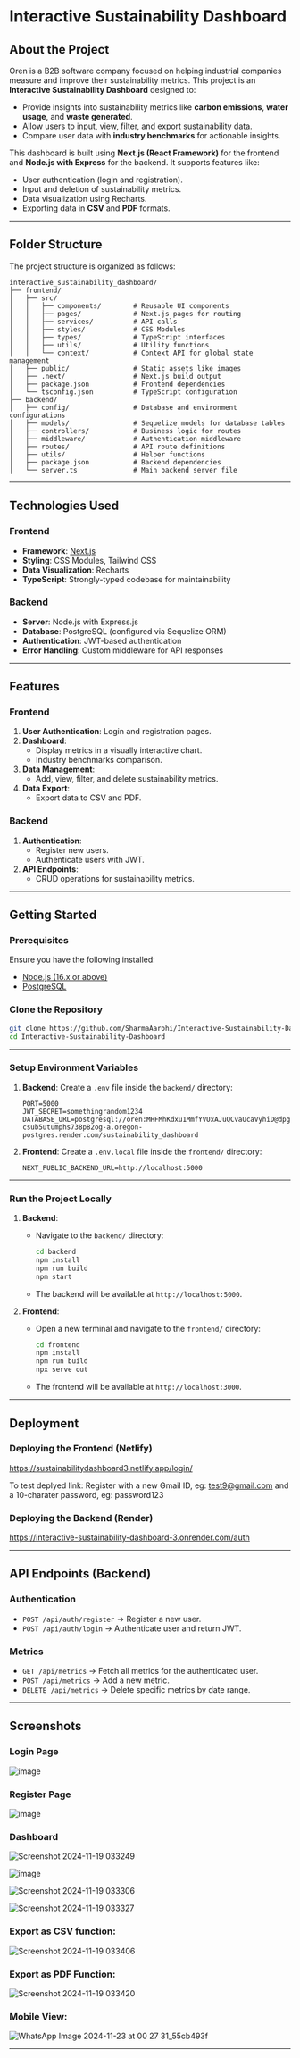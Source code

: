 # Interactive Sustainability Dashboard

## About the Project
Oren is a B2B software company focused on helping industrial companies measure and improve their sustainability metrics. This project is an **Interactive Sustainability Dashboard** designed to:
- Provide insights into sustainability metrics like **carbon emissions**, **water usage**, and **waste generated**.
- Allow users to input, view, filter, and export sustainability data.
- Compare user data with **industry benchmarks** for actionable insights.

This dashboard is built using **Next.js (React Framework)** for the frontend and **Node.js with Express** for the backend. It supports features like:
- User authentication (login and registration).
- Input and deletion of sustainability metrics.
- Data visualization using Recharts.
- Exporting data in **CSV** and **PDF** formats.

---

## Folder Structure
The project structure is organized as follows:

```
interactive_sustainability_dashboard/
├── frontend/
│   ├── src/
│   │   ├── components/        # Reusable UI components
│   │   ├── pages/             # Next.js pages for routing
│   │   ├── services/          # API calls
│   │   ├── styles/            # CSS Modules
│   │   ├── types/             # TypeScript interfaces
│   │   ├── utils/             # Utility functions
│   │   └── context/           # Context API for global state management
│   ├── public/                # Static assets like images
│   ├── .next/                 # Next.js build output
│   ├── package.json           # Frontend dependencies
│   └── tsconfig.json          # TypeScript configuration
├── backend/
│   ├── config/                # Database and environment configurations
│   ├── models/                # Sequelize models for database tables
│   ├── controllers/           # Business logic for routes
│   ├── middleware/            # Authentication middleware
│   ├── routes/                # API route definitions
│   ├── utils/                 # Helper functions
│   ├── package.json           # Backend dependencies
│   └── server.ts              # Main backend server file
```

---

## Technologies Used

### **Frontend**
- **Framework**: [Next.js](https://nextjs.org/)
- **Styling**: CSS Modules, Tailwind CSS
- **Data Visualization**: Recharts
- **TypeScript**: Strongly-typed codebase for maintainability

### **Backend**
- **Server**: Node.js with Express.js
- **Database**: PostgreSQL (configured via Sequelize ORM)
- **Authentication**: JWT-based authentication
- **Error Handling**: Custom middleware for API responses

---

## Features
### **Frontend**
1. **User Authentication**: Login and registration pages.
2. **Dashboard**:
   - Display metrics in a visually interactive chart.
   - Industry benchmarks comparison.
3. **Data Management**:
   - Add, view, filter, and delete sustainability metrics.
4. **Data Export**:
   - Export data to CSV and PDF.

### **Backend**
1. **Authentication**:
   - Register new users.
   - Authenticate users with JWT.
2. **API Endpoints**:
   - CRUD operations for sustainability metrics.

---

## Getting Started

### Prerequisites
Ensure you have the following installed:
- [Node.js (16.x or above)](https://nodejs.org/)
- [PostgreSQL](https://www.postgresql.org/)

### Clone the Repository
```bash
git clone https://github.com/SharmaAarohi/Interactive-Sustainability-Dashboard.git
cd Interactive-Sustainability-Dashboard
```

---

### Setup Environment Variables
1. **Backend**: Create a `.env` file inside the `backend/` directory:
   ```env
   PORT=5000
   JWT_SECRET=somethingrandom1234
   DATABASE_URL=postgresql://oren:MHFMhKdxu1MmfYVUxAJuQCvaUcaVyhiD@dpg-csub5utumphs738p82og-a.oregon-postgres.render.com/sustainability_dashboard
   ```

2. **Frontend**: Create a `.env.local` file inside the `frontend/` directory:
   ```env
   NEXT_PUBLIC_BACKEND_URL=http://localhost:5000
   ```

---

### Run the Project Locally
1. **Backend**:
   - Navigate to the `backend/` directory:
     ```bash
     cd backend
     npm install
     npm run build
     npm start
     ```
   - The backend will be available at `http://localhost:5000`.

2. **Frontend**:
   - Open a new terminal and navigate to the `frontend/` directory:
     ```bash
     cd frontend
     npm install
     npm run build
     npx serve out
     ```
   - The frontend will be available at `http://localhost:3000`.

---

## Deployment

### Deploying the Frontend (Netlify)

https://sustainabilitydashboard3.netlify.app/login/

To test deplyed link:
Register with a new Gmail ID, eg: test9@gmail.com and a 10-charater password, eg: password123

### Deploying the Backend (Render)

https://interactive-sustainability-dashboard-3.onrender.com/auth

---

## API Endpoints (Backend)
### **Authentication**
- `POST /api/auth/register` → Register a new user.
- `POST /api/auth/login` → Authenticate user and return JWT.

### **Metrics**
- `GET /api/metrics` → Fetch all metrics for the authenticated user.
- `POST /api/metrics` → Add a new metric.
- `DELETE /api/metrics` → Delete specific metrics by date range.

---

## Screenshots
### Login Page
![image](https://github.com/user-attachments/assets/8fe7ee74-1fa0-4050-a098-ccab24e5a1e2)

### Register Page
![image](https://github.com/user-attachments/assets/201f1162-aa69-44b0-8f1c-ba7f9a012b03)

### Dashboard
![Screenshot 2024-11-19 033249](https://github.com/user-attachments/assets/64b83374-e627-47fb-8de2-5d5b07182c08)

![image](https://github.com/user-attachments/assets/671e4d1c-7f1d-4fca-a330-eed8dfd1db0a)

![Screenshot 2024-11-19 033306](https://github.com/user-attachments/assets/c3060a84-55b5-49c6-a083-e84e4be58790)

![Screenshot 2024-11-19 033327](https://github.com/user-attachments/assets/6b07a49b-0803-40b7-8a08-951ecf4fabf8)

### Export as CSV function:
![Screenshot 2024-11-19 033406](https://github.com/user-attachments/assets/1dc08fbe-ea36-4fcc-a94e-c43e37c81c5)

### Export as PDF Function:

![Screenshot 2024-11-19 033420](https://github.com/user-attachments/assets/586cea41-b0a3-4da8-9208-ab8e8514dc00)

### Mobile View:
![WhatsApp Image 2024-11-23 at 00 27 31_55cb493f](https://github.com/user-attachments/assets/e7fcc075-a3a7-43b2-8e14-a781760a65b2)

---
